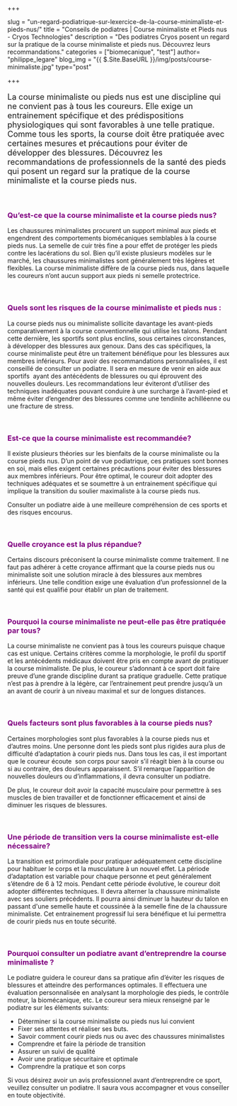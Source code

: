 +++

slug = "un-regard-podiatrique-sur-lexercice-de-la-course-minimaliste-et-pieds-nus/"
title = "Conseils de podiatres | Course minimaliste et Pieds nus - Cryos Technologies"
description = "Des podiatres Cryos posent un regard sur la pratique de la course minimaliste et pieds nus. Découvrez leurs recommandations."
categories = ["biomecanique", "test"]
author= "philippe_legare"
blog_img = "{{ $.Site.BaseURL }}/img/posts/course-minimaliste.jpg"
type="post"

+++

<p style="font-size: 18px;">La course minimaliste ou pieds nus est une discipline qui ne convient pas à tous les coureurs. Elle exige un entrainement spécifique et des prédispositions physiologiques qui sont favorables à une telle pratique. Comme tous les sports, la course doit être pratiquée avec certaines mesures et précautions pour éviter de développer des blessures. Découvrez les recommandations de professionnels de la santé des pieds qui posent un regard sur la pratique de la course minimaliste et la course pieds nus.</p>
&nbsp;
<h3 style="color: #800080;">Qu’est-ce que la course minimaliste et la course pieds nus?</h3>
Les chaussures minimalistes procurent un support minimal aux pieds et engendrent des comportements biomécaniques semblables à la course pieds nus. La semelle de cuir très fine a pour effet de protéger les pieds contre les lacérations du sol. Bien qu’il existe plusieurs modèles sur le marché, les chaussures minimalistes sont généralement très légères et flexibles. La course minimaliste diffère de la course pieds nus, dans laquelle les coureurs n’ont aucun support aux pieds ni semelle protectrice.

&nbsp;
<h3 style="color: #800080;">Quels sont les risques de la course minimaliste et pieds nus :</h3>
La course pieds nus ou minimaliste sollicite davantage les avant-pieds comparativement à la course conventionnelle qui utilise les talons. Pendant cette dernière, les sportifs sont plus enclins, sous certaines circonstances, à développer des blessures aux genoux. Dans des cas spécifiques, la course minimaliste peut être un traitement bénéfique pour les blessures aux membres inférieurs. Pour avoir des recommandations personnalisées, il est conseillé de consulter un podiatre. Il sera en mesure de venir en aide aux sportifs  ayant des antécédents de blessures ou qui éprouvent des nouvelles douleurs. Les recommandations leur éviteront d’utiliser des techniques inadéquates pouvant conduire à une surcharge à l’avant-pied et même éviter d’engendrer des blessures comme une tendinite achilléenne ou une fracture de stress.

&nbsp;
<h3 style="color: #800080;">Est-ce que la course minimaliste est recommandée?</h3>
Il existe plusieurs théories sur les bienfaits de la course minimaliste ou la course pieds nus. D’un point de vue podiatrique, ces pratiques sont bonnes en soi, mais elles exigent certaines précautions pour éviter des blessures aux membres inférieurs. Pour être optimal, le coureur doit adopter des techniques adéquates et se soumettre à un entrainement spécifique qui implique la transition du soulier maximaliste à la course pieds nus.

Consulter un podiatre aide à une meilleure compréhension de ces sports et des risques encourus.

&nbsp;
<h3 style="color: #800080;">Quelle croyance est la plus répandue?</h3>
Certains discours préconisent la course minimaliste comme traitement. Il ne faut pas adhérer à cette croyance affirmant que la course pieds nus ou minimaliste soit une solution miracle à des blessures aux membres inférieurs. Une telle condition exige une évaluation d’un professionnel de la santé qui est qualifié pour établir un plan de traitement.

&nbsp;
<h3 style="color: #800080;">Pourquoi la course minimaliste ne peut-elle pas être pratiquée par tous?</h3>
La course minimaliste ne convient pas à tous les coureurs puisque chaque cas est unique. Certains critères comme la morphologie, le profil du sportif et les antécédents médicaux doivent être pris en compte avant de pratiquer la course minimaliste. De plus, le coureur s’adonnant à ce sport doit faire preuve d’une grande discipline durant sa pratique graduelle. Cette pratique n’est pas à prendre à la légère, car l’entrainement peut prendre jusqu’à un an avant de courir à un niveau maximal et sur de longues distances.

&nbsp;
<h3 style="color: #800080;">Quels facteurs sont plus favorables à la course pieds nus?</h3>
Certaines morphologies sont plus favorables à la course pieds nus et d’autres moins. Une personne dont les pieds sont plus rigides aura plus de difficulté d’adaptation à courir pieds nus. Dans tous les cas, il est important que le coureur écoute  son corps pour savoir s’il réagit bien à la course ou si au contraire, des douleurs apparaissent. S’il remarque l’apparition de nouvelles douleurs ou d’inflammations, il devra consulter un podiatre.

De plus, le coureur doit avoir la capacité musculaire pour permettre à ses muscles de bien travailler et de fonctionner efficacement et ainsi de diminuer les risques de blessures.

&nbsp;
<h3 style="color: #800080;">Une période de transition vers la course minimaliste est-elle nécessaire?</h3>
La transition est primordiale pour pratiquer adéquatement cette discipline pour habituer le corps et la musculature à un nouvel effet. La période d’adaptation est variable pour chaque personne et peut généralement s’étendre de 6 à 12 mois. Pendant cette période évolutive, le coureur doit adopter différentes techniques. Il devra alterner la chaussure minimaliste avec ses souliers précédents. Il pourra ainsi diminuer la hauteur du talon en passant d'une semelle haute et coussinée à la semelle fine de la chaussure minimaliste. Cet entrainement progressif lui sera bénéfique et lui permettra de courir pieds nus en toute sécurité.

&nbsp;
<h3 style="color: #800080;">Pourquoi consulter un podiatre avant d’entreprendre la course minimaliste ?</h3>
Le podiatre guidera le coureur dans sa pratique afin d’éviter les risques de blessures et atteindre des performances optimales. Il effectuera une évaluation personnalisée en analysant la morphologie des pieds, le contrôle moteur, la biomécanique, etc. Le coureur sera mieux renseigné par le podiatre sur les éléments suivants:
<ul>
	<li>Déterminer si la course minimaliste ou pieds nus lui convient</li>
	<li>Fixer ses attentes et réaliser ses buts.</li>
	<li>Savoir comment courir pieds nus ou avec des chaussures minimalistes</li>
	<li>Comprendre et faire la période de transition</li>
	<li>Assurer un suivi de qualité</li>
	<li>Avoir une pratique sécuritaire et optimale</li>
	<li>Comprendre la pratique et son corps</li>
</ul>
Si vous désirez avoir un avis professionnel avant d’entreprendre ce sport, veuillez consulter un podiatre. Il saura vous accompagner et vous conseiller en toute objectivité.